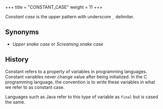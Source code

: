 +++
title = "CONSTANT_CASE"
weight = 11
+++

_Constant case_ is the upper pattern with underscore `_` delimiter.

## Synonyms

- _Upper snake case_ or _Screaming snake case_

## History

Constant refers to a property of variables in programming languages.  Constant variables never change value after being initialized.  In the C programming language, the convention is to write these variables in what we refer to as constant case.

Languages such as Java refer to this type of variable as `final` but is cased the same.
